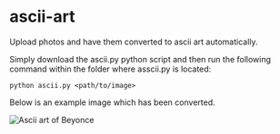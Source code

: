 # ascii-art

Upload photos and have them converted to ascii art automatically.

Simply download the ascii.py python script and then run the following command within the folder where asscii.py is located:

```
python ascii.py <path/to/image>
```

Below is an example image which has been converted.

![Ascii art of Beyonce](https://i.imgur.com/wLW7o4F.png)
